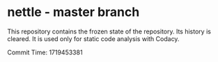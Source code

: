 # nettle - master branch

This repository contains the frozen state of the repository.
Its history is cleared. It is used only for static code
analysis with Codacy.

Commit Time: 1719453381